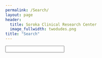 ```yaml
---
permalink: /Search/
layout: page
header:
  title: Soroka Clinical Research Center 
  image_fullwidth: twodudes.png
title: "Search"
---
```


<form action="/Search">
<input type="text" name="q" id="tipue_search_input" list="search" autocomplete="off" required>
</form>
<datalist id="search">
<option>Research</option>
<option>Event</option>
<option>"Prof. Victor Novack MD, PhD"</option>
<option>"Ruthie Bekore, B.Sc"</option>
<option>Map</option>
<option>Soroka</option>
</datalist>


<div id="tipue_search_content"><div class="tipue_search_spinner"><div class="tipue_search_rect1"></div><div class="tipue_search_rect2"></div><div class="tipue_search_rect3"></div></div></div>



<script type="text/javascript">

  var today = new Date();
  var expiry = new Date(today.getTime() + 30 * 24 * 3600 * 1000);

  function setCookie(name, value)
  {
    document.cookie=name + "=" + escape(value) + "; path=/; expires=" + expiry.toGMTString();
  }

</script>

<script type="text/javascript">

  function getCookie(name)
  {
    var re = new RegExp(name + "=([^;]+)");
    var value = re.exec(document.cookie);
    return (value != null) ? unescape(value[1]) : null;
  }

</script>

<script type="text/javascript">

  function storeValues(form)  
  {
    setCookie("q", form.q.value);
    return true;
  }

</script>
<script type="text/javascript">      
  document.write(getCookie("q"));
</script>

<script>

var $j = jQuery.noConflict();

$j(document).ready(function() {
     $j('#tipue_search_input').tipuesearch({
          'mode': 'live',
          'liveDescription': '.medium-8 columns medium-offset-2 end'
      });
});
</script>
